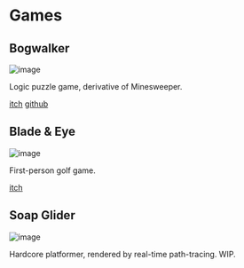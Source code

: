 # Games

## Bogwalker

![image](../../bogwalker.gif)

Logic puzzle game, derivative of Minesweeper.

[itch](https://nikola-stefanov.itch.io/bogwalker)
[github](https://github.com/nik1oo/bogwalker)

## Blade & Eye

![image](../../blade-and-eye.gif)

First-person golf game.

[itch](https://nikola-stefanov.itch.io/blade-and-eye)

## Soap Glider

![image](../../soap-glider.gif)

Hardcore platformer, rendered by real-time path-tracing. WIP.